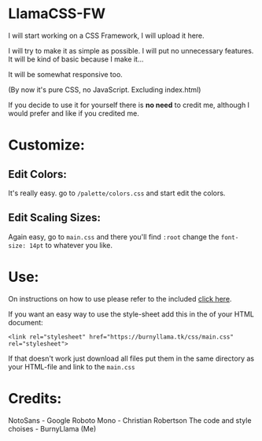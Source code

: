 # LlamaCSS-FW
I will start working on a CSS Framework, I will upload it here.

I will try to make it as simple as possible. I will put no unnecessary features.
It will be kind of basic because I make it...

It will be somewhat responsive too.

(By now it's pure CSS, no JavaScript. Excluding index.html)

If you decide to use it for yourself there is **no need** to credit me, although I would prefer and like if you credited me.

# Customize:
## Edit Colors:
It's really easy. go to `/palette/colors.css` and start edit the colors.

## Edit Scaling Sizes:
Again easy, go to `main.css` and there you'll find `:root` change the `font-size: 14pt` to whatever you like.

# Use:
On instructions on how to use please refer to the included [click here](https://burnyllama.tk/css).

If you want an easy way to use the style-sheet add this in the <head> of your HTML document:
```
<link rel="stylesheet" href="https://burnyllama.tk/css/main.css" rel="stylesheet">
```

If that doesn't work just download all files put them in the same directory as your HTML-file and link to the `main.css`

# Credits:
NotoSans - Google
Roboto Mono - Christian Robertson
The code and style choises - BurnyLlama (Me)  

